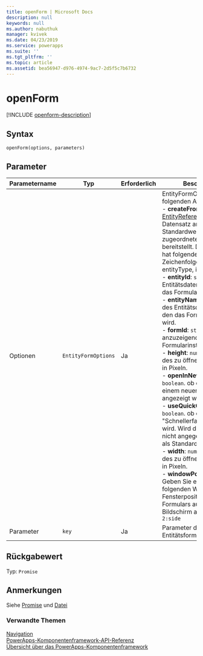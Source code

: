 ```yaml
---
title: openForm | Microsoft Docs
description: null
keywords: null
ms.author: nabuthuk
manager: kvivek
ms.date: 04/23/2019
ms.service: powerapps
ms.suite: ''
ms.tgt_pltfrm: ''
ms.topic: article
ms.assetid: bea56947-d976-4974-9ac7-2d5f5c7b6732
---
```


# <a name="openform"></a>openForm

[!INCLUDE [openform-description](includes/openform-description.md)]

## <a name="syntax"></a>Syntax

`openForm(options, parameters)`

## <a name="parameters"></a>Parameter

| Parametername|Typ|Erforderlich|Beschreibung|
| ------------- |----|--------|-----------|
|Optionen|`EntityFormOptions`|Ja|EntityFormOptions hat die folgenden Attribute:<br/>- **createFromEntity**: [EntityReference](../entityreference.md). Gibt einen Datensatz an, der Standardwerte basierend auf zugeordneten Attributwerten bereitstellt. Das Suchobjekt hat folgende Zeichenfolgeneigenschaften: entityType, id und name. <br/>- **entityId**: `string`. Die ID des Entitätsdatensatzes, für den das Formular angezeigt wird.<br/>- **entityName**: `string`. Die ID des Entitätsdatensatzes, für den das Formular angezeigt wird.<br/>- **formId**: `string`. ID der anzuzeigenden Formularinstanz.<br/>- **height**: `number`. Die Höhe des zu öffnenden Formulars in Pixeln.<br/>- **openInNewWindow**: `boolean`. ob das Formular in einem neuen Fenster angezeigt wird.<br/>- **useQuickCreateForm**: `boolean`. ob das Formular "Schnellerfassung" geöffnet wird. Wird dieser Parameter nicht angegeben, wird `false` als Standardwert übergeben.<br/>- **width**: `number`. Die Breite des zu öffnenden Formulars in Pixeln.<br/>- **windowPosition**: `number`. Geben Sie einen der folgenden Werte für die Fensterposition des Formulars auf den Bildschirm an: `1:center` <br/> `2:side`|
|Parameter|`key`|Ja|Parameter des Entitätsformulars.|

## <a name="return-value"></a>Rückgabewert

Typ: `Promise`

## <a name="remarks"></a>Anmerkungen

Siehe [Promise](https://developer.mozilla.org/docs/Web/JavaScript/Reference/Global_Objects/Promise) und [Datei](https://developer.mozilla.org/docs/Web/API/File)


### <a name="related-topics"></a>Verwandte Themen

[Navigation](../navigation.md)<br/>
[PowerApps-Komponentenframework-API-Referenz](../../reference/index.md)<br/>
[Übersicht über das PowerApps-Komponentenframework](../../overview.md)
